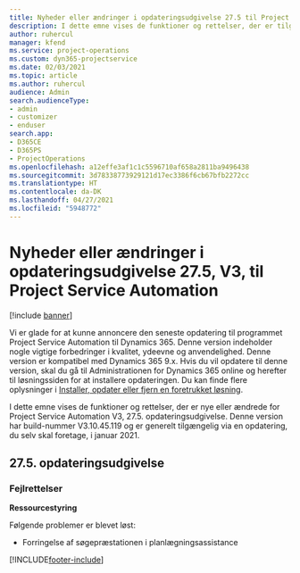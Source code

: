 ```yaml
---
title: Nyheder eller ændringer i opdateringsudgivelse 27.5 til Project Service Automation hotfix V3
description: I dette emne vises de funktioner og rettelser, der er tilgængelige i Project Service Automation, opdateringsudgivelse 27.5 hotfix, V3.
author: ruhercul
manager: kfend
ms.service: project-operations
ms.custom: dyn365-projectservice
ms.date: 02/03/2021
ms.topic: article
ms.author: ruhercul
audience: Admin
search.audienceType:
- admin
- customizer
- enduser
search.app:
- D365CE
- D365PS
- ProjectOperations
ms.openlocfilehash: a12effe3af1c1c5596710af658a2811ba9496438
ms.sourcegitcommit: 3d78338773929121d17ec3386f6cb67bfb2272cc
ms.translationtype: HT
ms.contentlocale: da-DK
ms.lasthandoff: 04/27/2021
ms.locfileid: "5948772"
---
```

# <a name="whats-new-or-changed-in-project-service-automation-update-release-275-v3"></a>Nyheder eller ændringer i opdateringsudgivelse 27.5, V3, til Project Service Automation

[!include [banner](../includes/psa-now-project-operations.md)]

Vi er glade for at kunne annoncere den seneste opdatering til programmet Project Service Automation til Dynamics 365. Denne version indeholder nogle vigtige forbedringer i kvalitet, ydeevne og anvendelighed. Denne version er kompatibel med Dynamics 365 9.x. Hvis du vil opdatere til denne version, skal du gå til Administrationen for Dynamics 365 online og herefter til løsningssiden for at installere opdateringen. Du kan finde flere oplysninger i [Installer, opdater eller fjern en foretrukket løsning](/power-platform/admin/install-remove-preferred-solution).

I dette emne vises de funktioner og rettelser, der er nye eller ændrede for Project Service Automation V3, 27.5. opdateringsudgivelse. Denne version har build-nummer V3.10.45.119 og er generelt tilgængelig via en opdatering, du selv skal foretage, i januar 2021.

## <a name="update-release-275"></a>27.5. opdateringsudgivelse

### <a name="bug-fixes"></a>Fejlrettelser


**Ressourcestyring**

Følgende problemer er blevet løst:

- Forringelse af søgepræstationen i planlægningsassistance


[!INCLUDE[footer-include](../includes/footer-banner.md)]